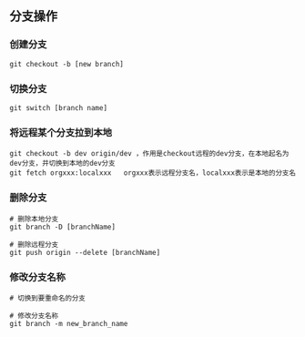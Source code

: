 
## 分支操作

### 创建分支

```shell
git checkout -b [new branch]
```

### 切换分支

```shell
git switch [branch name]
```

### 将远程某个分支拉到本地

```shell
git checkout -b dev origin/dev ，作用是checkout远程的dev分支，在本地起名为dev分支，并切换到本地的dev分支
git fetch orgxxx:localxxx   orgxxx表示远程分支名，localxxx表示是本地的分支名
```

### 删除分支

```shell
# 删除本地分支
git branch -D [branchName]

# 删除远程分支
git push origin --delete [branchName]
```

### 修改分支名称

```shell
# 切换到要重命名的分支

# 修改分支名称
git branch -m new_branch_name
```